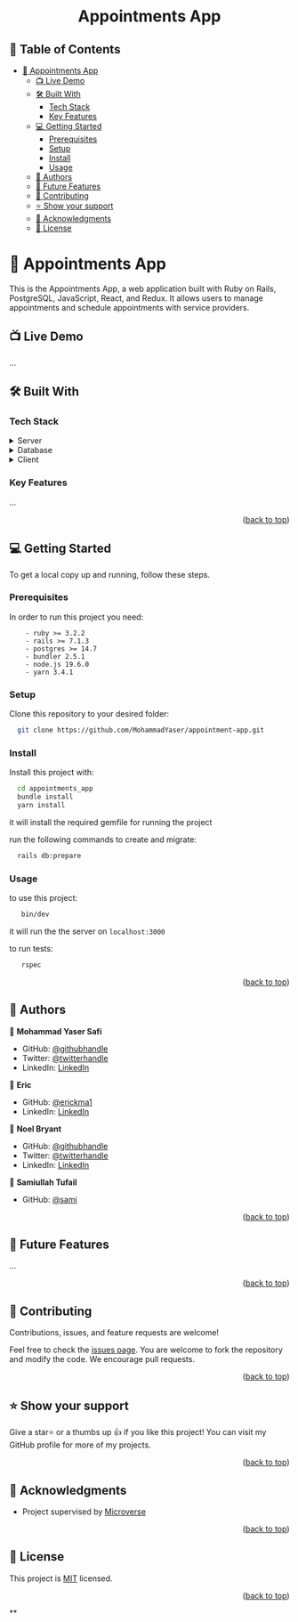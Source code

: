 <a name="readme-top"></a>

<div align="center">

  <h1><b>Appointments App</b></h1>

</div>

<!-- TABLE OF CONTENTS -->

## 📗 Table of Contents

- [📖 Appointments App ](#-appointments-app-)
  - [📺 Live Demo ](#-live-demo-)
  - [🛠 Built With ](#-built-with-)
    - [Tech Stack ](#tech-stack-)
    - [Key Features ](#key-features-)
  - [💻 Getting Started ](#-getting-started-)
    - [Prerequisites](#prerequisites)
    - [Setup](#setup)
    - [Install](#install)
    - [Usage](#usage)
  - [👥 Authors ](#-authors-)
  - [🔭 Future Features ](#-future-features-)
  - [🤝 Contributing ](#-contributing-)
  - [⭐️ Show your support ](#️-show-your-support-)
  - [🙏 Acknowledgments ](#-acknowledgments-)
  - [📝 License ](#-license-)

<!-- PROJECT DESCRIPTION -->

# 📖 Appointments App <a name="about-project"></a>

This is the Appointments App, a web application built with Ruby on Rails, PostgreSQL, JavaScript, React, and Redux. It allows users to manage appointments and schedule appointments with service providers.

## 📺 Live Demo <a name="live-demo"></a>

...

## 🛠 Built With <a name="built-with"></a>

### Tech Stack <a name="tech-stack"></a>

<details>
  <summary>Server</summary>
    <li><a href="https://www.ruby-lang.org/en/">Ruby</a></li>
    <li><a href="https://rubyonrails.org/">Rails</a></li>
</details>
<details>
  <summary>Database</summary>
    <li><a href="https://www.postgresql.org/">Postgres</a></li>
</details>
<details>
  <summary>Client</summary>
    <li><a href="https://www.javascript.com/">Javascript</a></li>
    <li><a href="https://reactjs.org/">React</a></li>
    <li><a href="https://redux.js.org/">Redux</a></li>
</details>

<!-- Features -->

### Key Features <a name="key-features"></a>

...

<p align="right">(<a href="#readme-top">back to top</a>)</p>

## 💻 Getting Started <a name="getting-started"></a>

To get a local copy up and running, follow these steps.

### Prerequisites

In order to run this project you need:

```
    - ruby >= 3.2.2
    - rails >= 7.1.3
    - postgres >= 14.7
    - bundler 2.5.1
    - node.js 19.6.0
    - yarn 3.4.1
```

### Setup

Clone this repository to your desired folder:

```bash
  git clone https://github.com/MohammadYaser/appointment-app.git
```

### Install

Install this project with:

```bash
  cd appointments_app
  bundle install
  yarn install
```

it will install the required gemfile for running the project

run the following commands to create and migrate:

```bash
  rails db:prepare
```

### Usage

to use this project:

```sh
   bin/dev
```

it will run the the server on `localhost:3000`

to run tests:

```sh
   rspec
```

<p align="right">(<a href="#readme-top">back to top</a>)</p>

## 👥 Authors <a name="author"></a>

👤 **Mohammad Yaser Safi**

- GitHub: [@githubhandle](https://github.com/MohammadYaser)
- Twitter: [@twitterhandle](https://twitter.com/Yaser_Safi19)
- LinkedIn: [LinkedIn](https://www.linkedin.com/in/mohammad-yaser-safi-a12083270)

👤 **Eric**

- GitHub: [@erickma1](https://github.com/erickma1)
- LinkedIn: [LinkedIn](https://www.linkedin.com/in/eric-mawudeku-55b74883/)

👤 **Noel Bryant**

- GitHub: [@githubhandle](https://github.com/NoelLincoln)
- Twitter: [@twitterhandle](https://twitter.com/NoelLincoln)
- LinkedIn: [LinkedIn](https://www.linkedin.com/in/noel-bryant/)

👤 **Samiullah Tufail**

- GitHub: [@sami](sami.u.tufail)

<p align="right">(<a href="#readme-top">back to top</a>)</p>

<!-- FUTURE FEATURES -->

## 🔭 Future Features <a name="future-features"></a>

...

<p align="right">(<a href="#readme-top">back to top</a>)</p>

<!-- CONTRIBUTING -->

## 🤝 Contributing <a name="contributing"></a>

Contributions, issues, and feature requests are welcome!

Feel free to check the [issues page](https://github.com/MohammadYaser/appointment-app/issues).
You are welcome to fork the repository and modify the code. We encourage pull requests.

<p align="right">(<a href="#readme-top">back to top</a>)</p>

<!-- SUPPORT -->

## ⭐️ Show your support <a name="support"></a>

Give a star⭐️ or a thumbs up 👍 if you like this project! You can visit my GitHub profile for more of my projects.

<p align="right">(<a href="#readme-top">back to top</a>)</p>

<!-- ACKNOWLEDGEMENTS -->

## 🙏 Acknowledgments <a name="acknowledgements"></a>

- Project supervised by [Microverse](https://www.microverse.org/)

<p align="right">(<a href="#readme-top">back to top</a>)</p>

<!-- LICENSE -->

## 📝 License <a name="license"></a>

This project is [MIT](./LICENSE) licensed.

<p align="right">(<a href="#readme-top">back to top</a>)</p>
**
